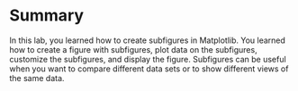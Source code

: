 # Summary

In this lab, you learned how to create subfigures in Matplotlib. You learned how to create a figure with subfigures, plot data on the subfigures, customize the subfigures, and display the figure. Subfigures can be useful when you want to compare different data sets or to show different views of the same data.
